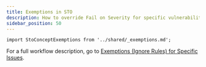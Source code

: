 ```yaml
---
title: Exemptions in STO
description: How to override Fail on Severity for specific vulnerabilities
sidebar_position: 50
---
```



```mdx-code-block
import StoConceptExemptions from '../shared/_exemptions.md';
```

<StoConceptExemptions />

For a full workflow description, go to [Exemptions (Ignore Rules) for Specific Issues](/docs/security-testing-orchestration/use-sto/stop-builds-based-on-scan-results/exemption-workflows).